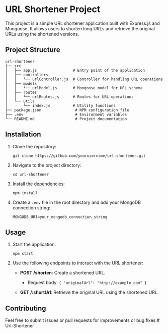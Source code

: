 # URL Shortener Project

This project is a simple URL shortener application built with Express.js and Mongoose. It allows users to shorten long URLs and retrieve the original URLs using the shortened versions.

## Project Structure

```
url-shortener
├── src
│   ├── app.js                # Entry point of the application
│   ├── controllers
│   │   └── urlController.js  # Controller for handling URL operations
│   ├── models
│   │   └── urlModel.js       # Mongoose model for URL schema
│   ├── routes
│   │   └── urlRoutes.js      # Routes for URL operations
│   └── utils
│       └── index.js          # Utility functions
├── package.json               # NPM configuration file
├── .env                       # Environment variables
└── README.md                  # Project documentation
```

## Installation

1. Clone the repository:
   ```
   git clone https://github.com/yourusername/url-shortener.git
   ```

2. Navigate to the project directory:
   ```
   cd url-shortener
   ```

3. Install the dependencies:
   ```
   npm install
   ```

4. Create a `.env` file in the root directory and add your MongoDB connection string:
   ```
   MONGODB_URI=your_mongodb_connection_string
   ```

## Usage

1. Start the application:
   ```
   npm start
   ```

2. Use the following endpoints to interact with the URL shortener:

   - **POST /shorten**: Create a shortened URL.
     - Request body: `{ "originalUrl": "http://example.com" }`
   
   - **GET /:shortUrl**: Retrieve the original URL using the shortened URL.

## Contributing

Feel free to submit issues or pull requests for improvements or bug fixes.#   U r l - S h o r t e n e r  
 